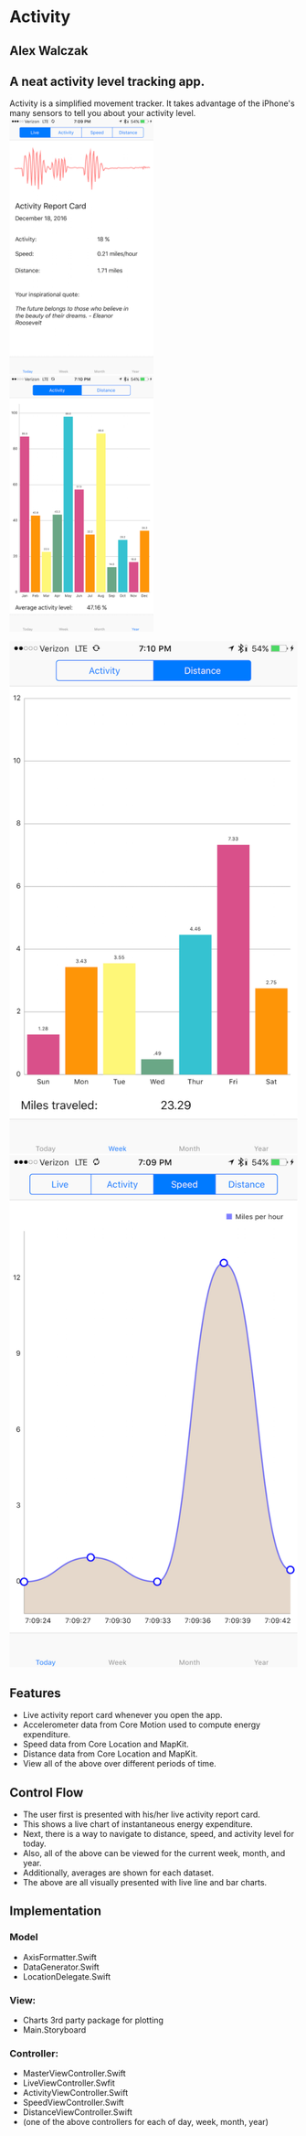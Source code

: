 # Activity
## Alex Walczak

## A neat activity level tracking app.

Activity is a simplified movement tracker. It takes advantage of the iPhone's many sensors to tell you about your activity level.
<img src="https://raw.githubusercontent.com/alexwal/ios-decal-final-pro/master/screen0.PNG" alt="Drawing" style="max-width: 50%;"/> <img src="https://raw.githubusercontent.com/alexwal/ios-decal-final-pro/master/screen1.PNG" alt="Drawing" style="max-width: 50%;"/>


<img src="https://raw.githubusercontent.com/alexwal/ios-decal-final-pro/master/screen2.PNG" alt="Drawing"/> <img src="https://raw.githubusercontent.com/alexwal/ios-decal-final-pro/master/screen3.PNG" alt="Drawing"/>

## Features
* Live activity report card whenever you open the app.
* Accelerometer data from Core Motion used to compute energy expenditure.
* Speed data from Core Location and MapKit.
* Distance data from Core Location and MapKit.
* View all of the above over different periods of time.

## Control Flow
* The user first is presented with his/her live activity report card.
* This shows a live chart of instantaneous energy expenditure.
* Next, there is a way to navigate to distance, speed, and activity level for today.
* Also, all of the above can be viewed for the current week, month, and year.
* Additionally, averages are shown for each dataset.
* The above are all visually presented with live line and bar charts.

## Implementation

### Model
* AxisFormatter.Swift
* DataGenerator.Swift
* LocationDelegate.Swift

### View:
* Charts 3rd party package for plotting
* Main.Storyboard

### Controller:
* MasterViewController.Swift
* LiveViewController.Swfit
* ActivityViewController.Swift
* SpeedViewController.Swift
* DistanceViewController.Swift
* (one of the above controllers for each of day, week, month, year)
